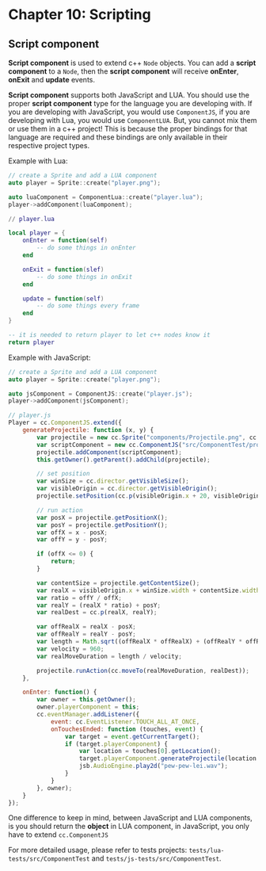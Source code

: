# Chapter 10: Scripting

## Script component
__Script component__ is used to extend c++ `Node` objects. You can add a
__script component__ to a `Node`, then the __script component__ will receive
__onEnter__, __onExit__ and __update__ events.

__Script component__ supports both JavaScript and LUA. You should use the proper
__script component__ type for the language you are developing with. If you are
developing with JavaScript, you would use `ComponentJS`, if you are developing
with Lua, you would use `ComponentLUA`. But, you cannot mix them or use them in
a c++ project! This is because the proper bindings for that language are required
and these bindings are only available in their respective project types.

Example with Lua:

```cpp
// create a Sprite and add a LUA component
auto player = Sprite::create("player.png");

auto luaComponent = ComponentLua::create("player.lua");
player->addComponent(luaComponent);
```

```lua
// player.lua

local player = {
    onEnter = function(self)
        -- do some things in onEnter
    end

    onExit = function(slef)
        -- do some things in onExit
    end

    update = function(self)
        -- do some things every frame
    end
}

-- it is needed to return player to let c++ nodes know it
return player
```

Example with JavaScript:
```cpp
// create a Sprite and add a LUA component
auto player = Sprite::create("player.png");

auto jsComponent = ComponentJS::create("player.js");
player->addComponent(jsComponent);
```

```javascript
// player.js
Player = cc.ComponentJS.extend({
    generateProjectile: function (x, y) {
        var projectile = new cc.Sprite("components/Projectile.png", cc.rect(0, 0, 20, 20));
        var scriptComponent = new cc.ComponentJS("src/ComponentTest/projectile.js");
        projectile.addComponent(scriptComponent);
        this.getOwner().getParent().addChild(projectile);

        // set position
        var winSize = cc.director.getVisibleSize();
        var visibleOrigin = cc.director.getVisibleOrigin();
        projectile.setPosition(cc.p(visibleOrigin.x + 20, visibleOrigin.y + winSize.height/2));

        // run action
        var posX = projectile.getPositionX();
        var posY = projectile.getPositionY();
        var offX = x - posX;
        var offY = y - posY;

        if (offX <= 0) {
            return;
        }

        var contentSize = projectile.getContentSize();
        var realX = visibleOrigin.x + winSize.width + contentSize.width/2;
        var ratio = offY / offX;
        var realY = (realX * ratio) + posY;
        var realDest = cc.p(realX, realY);

        var offRealX = realX - posX;
        var offRealY = realY - posY;
        var length = Math.sqrt((offRealX * offRealX) + (offRealY * offRealY));
        var velocity = 960;
        var realMoveDuration = length / velocity;

        projectile.runAction(cc.moveTo(realMoveDuration, realDest));
    },

    onEnter: function() {
        var owner = this.getOwner();
        owner.playerComponent = this;
        cc.eventManager.addListener({
            event: cc.EventListener.TOUCH_ALL_AT_ONCE,
            onTouchesEnded: function (touches, event) {
                var target = event.getCurrentTarget();
                if (target.playerComponent) {
                    var location = touches[0].getLocation();
                    target.playerComponent.generateProjectile(location.x, location.y);
                    jsb.AudioEngine.play2d("pew-pew-lei.wav");
                }
            }
        }, owner);
    }
});
```


One difference to keep in mind, between JavaScript and LUA components, is you
should return the __object__ in LUA component, in JavaScript, you only have to
extend `cc.ComponentJS`

For more detailed usage, please refer to tests projects: `tests/lua-tests/src/ComponentTest` and
`tests/js-tests/src/ComponentTest`.




<!--# Chapter 10: Lua

This chapter and its content are currently undecided. If you wish to contribute,
please provide a [Pull Request](https://github.com/chukong/programmers-guide)

## Call custom c++ from Lua
cocos2d-x lua binds c++ classes, class functions, enums and some global functions
to lua by using the bindings-generator (tools/bindings-generator) and by manual
bindings. This allows you to call custom c++ from lua conveniently.

### Call the class member function

Open `lua-empty-test/src/hello.lua` and you will see many function calls
like `cc.***`. They are actually calling the class member functions. This is the
`initGLView` function:
```cpp
local function initGLView()
    local director = cc.Director:getInstance()
    local glView = director:getOpenGLView()
    if nil == glView then
        glView = cc.GLViewImpl:create("Lua Empty Test")
        director:setOpenGLView(glView)
    end

    director:setOpenGLView(glView)

    glView:setDesignResolutionSize(480, 320, cc.ResolutionPolicy.NO_BORDER)

    director:setDisplayStats(true)

    director:setAnimationInterval(1.0 / 60)
end
```

The relationship between lua function call and the c++ function call as follow:
```cpp
|          lua                            |        c++                          |
|  cc.Director:getInstance()              |    cocos2d::Director::getInstance() |
|  director:getOpenGLView()               |    director->getOpenGLView          |
|  cc.GLViewImpl:create("Lua Empty Test") | cocos2d::GLViewImpl::create("Lua Empty Test") |
|  glView:setDesignResolutionSize(480, 320, cc.ResolutionPolicy.NO_BORDER) | glview->glView:setDesignResolutionSize(480, 320, ResolutionPolicy::NO_BORDER)|
```

From this table, we can see that the functions called in lua are very similar
with the functions called in c++. These are some key points that we need to pay
attention to:

- `cc` is a module name like namespace name in c++,it is cocos2d-x 3.0 new
features. The relation between lua modules and c++ namespaces is as follow:
```cpp
|   Lua module name   |   c++ namespace |
|        cc           | cocos2d, cocos2d::extension, CocosDenshion, cocosbuilder |
|       ccui          |  cocos2d::ui    |
|        ccs          |  cocostudio, cocostudio::timeline |
|        sp           |     spine       |
|       ccexp         | cocos2d::experimental, cocos2d::experimental::ui |
```

- static and non-static c++ functions are called in lua using `:`
- `cc.ResolutionPolicy.NO_BORDER` corresponds to `ResolutionPolicy::NO_BORDER`
which is enum value in the c++. `enum` values are bound to lua by manual.
Different modules use different lua files to keep the bindings value:
```cpp
    |  moudle name |  const value files |
    |    cc        |  Cocos2dConstants.lua, ExtensionConstants.lua, NetworkConstants.lua|
    |   ccui       |  GuiConstants.lua |
    |    ccs       |  StudioConstants.lua|
    |   ccexp      |  experimentalUIConstants.lua|
```
- For some functions, their parameters include cocos2d::Vec2, cocos2d::Vec3
we should do a conversion to call c++ function.For example:

```cpp
    void Node::setPosition(const Vec2& position)
```

In c++, we should call this function like this:

```cpp
	nodeObj->setPosition(Vec2(0.0f, 0.0f))
```

In lua, we should call the function like this:

```cpp
nodeObj:setPosition(cc.p(0.0, 0.0))
```

`cc.p(0.0, 0.0)` is to construct an anonymous table like this {x = 0, y =0}

The other parametric types that should be converted are:

```
	|  parametric types    |   lua conversional format    |
	|   cocos2d::Point     |   {x = numValue, y = numValue} |
	|   cocos2d::Vec3      |   {x = numValue, y = numValue, z = numValue} |
	|   cocos2d::Vec4      |   {x = numValue, y = numValue, z = numValue, w = numValue} |
	|   cocos2d::Rect      |   {x = numValue, y = numValue, width = numValue, height = numValue} |
	|   cocos2d::Size      |   {width = numValue, height = numValue} |
	|   cocos2d::Color4B   |   {r = numValue, g = numValue, b = numValue, a = numValue} |
	|   cocos2d::Color4F   |   	{r = numValue, g = numValue, b = numValue, a = numValue} |
	|   cocos2d::Color3B   |   	{r = numValue, g = numValue, b = numValue} |
	|   cocos2d::PhysicsMaterial | {density = numValue, restitution = numValue, friction = numValue} |
	|   cocos2d::AffineTransform | {a = numValue, b = numValue, c = numValue, d = numValue, tx = numValue, ty = numValue} |
	|   cocos2d::FontDefinition | {fontName = stringValue, fontSize = numValue, fontAlignmentH = numValue, fontAlignmentV = numValue, fontFillColor = {r = numValue, g = numValue, b = numValue}, fontDimensions = {width = numValue, height = numValue}, shadowEnabled = boolValue[,shadowOffset = {width = numValue, height = numValue}, shadowBlur = numValue, shadowOpacity = numValue], strokeEnabled = boolValue[,strokeColor  = 	{r = numValue, g = numValue, b = numValue}, strokeSize = numValue]} |
	|  cocos2d::Vector | {objValue1,objValue2,...,objValuen,...}|
	|  cocos2d::Map<std::string, T>| {key1 = objValue1, key2 = objValue2,..., keyn = objValuen,...} |
	|  cocos2d::Value | {objValue1,objValue2,...,objValuen,...} or key1 = objValue1, key2 = objValue2,..., keyn = objValuen,...} or stringValue or boolValue or numValue |
	|  cocos2d::ValueMap | {key1 = Value1, key2 = Value2,..., keyn = Valuen,...} |
	|  cocos2d::ValueMapIntKey | {numKey1 = Value1, intKey2 = Value2, ...,intKeyn = Valuen,...} |
	|  cocos2d::ValueVector    | {Value1, Value2, ..., Valuen, ...} |
	|  std::vector<string> |   {stringValue1, stringValue2, ..., stringValuen, ...}   |
	|  std::vector<int>    |   {numValue1, numValue2, ..., numValuen, ...}   |
	|  std::vector<float>  |   {numValue1, numValue2, ..., numValuen, ...}   |
	|  std::vector<unsigned short> | {numValue1, numValue2, ..., numValuen, ...} |
	|  cocos2d::Mat4  | {numValue1,numValue2,..., numValue16} |
	|  cocos2d::TTFConfig |{fontFilePath = stringValue, fontSize = numValue, glyphs = numValue, customGlyphs = stringValue, distanceFieldEnabled = boolValue, outlineSize = numValue}
	| cocos2d::MeshVertexAttrib| {size = numValue, type = numValue, vertexAttrib = numValue, vertexAttrib =numValue} |
	| cocos2d::BlendFunc | { src = numValue, dst = numValue} |
```

### Call global functions
cocos2d-x v3 also binds some global functions to lua manually, such as
`kmGLPushMatrix`, `kmGLTranslatef` and `kmGLLoadMatrix`. We can call these global
functions in lua as follows:
```cpp
	kmGLPopMatrix()
```

### Call OpenGL functions
cocos2d-x v3 binds some OpenGL functions to lua. All the OpenGL functions are in
the `gl` module and can be called as follows:
```cpp
	local glNode  = gl.glNodeCreate()
	glNode:setContentSize(cc.size(256, 256))
    glNode:setAnchorPoint(cc.p(0.5, 0.5))
    uniformCenter = gl.getUniformLocation(program,"center")
    uniformResolution  = gl.getUniformLocation( program, "resolution")
```

You can refer to `lua-tests/DrawPrimitiveTest` and `lua-tests/OpenGLTest` for
more information.


## Bind a c++ class to lua by bindings-generator automatically
Since cocos2d-x v3.0, there is a tools called [bindings-generator](https://github.com/cocos2d/bindings-generator) to bind c++ class to lua automatically.

The _bindings-generator_ is based on _tolua++_. There is an _ini_ file in the
`tools/tolua` directory and then run the _genbindings.py_ script to generate the
binding code.

### Create a custom class
Consider this code:
```cpp
// CustomClass.h

#ifndef __CUSTOM__CLASS

#define __CUSTOM__CLASS

#include "cocos2d.h"

namespace cocos2d {
class CustomClass : public cocos2d::Ref
{
public:

    CustomClass();

    ~CustomClass();

    static cocos2d::CustomClass* create();

    bool init();

    CREATE_FUNC(CustomClass);
};
} //namespace cocos2d

#endif // __CUSTOM__CLASS
```

Note:
- the cpp file was omitted  because the bindings-generator only scan the
header files
- The custom class should be inherited from the `Ref` class, this is mainly
due to the destructor of `Ref` calling `removeScriptObjectByObject` to
reduce the reference count of _userdata_ which gets created in the c++
automatically to avoid memory leak.

### Add a new cocos2dx_custom.ini file

In _tools/lua_ folder create a new file named _cocos2dx_custom.ini_ as:

```cpp
[cocos2dx_custom]

# the prefix to be added to the generated functions. You might or might
not use this in your own

# templates

prefix = cocos2dx_custom

# create a target namespace (in javascript, this would create some code
like the equiv. to `ns = ns

# all classes will be embedded in that namespace

target_namespace = cc

android_headers =  -I%(androidndkdir)s/platforms/android-14/arch-arm/usr/include -I%(androidndkdir)s/sources/cxx-stl/gnu-libstdc++/4.7/libs/armeabi-v7a/include -I%(androidndkdir)s/sources/cxx-stl/gnu-libstdc++/4.7/include -I%(androidndkdir)s/sources/cxx-stl/gnu-libstdc++/4.8/libs/armeabi-v7a/include -I%(androidndkdir)s/sources/cxx-stl/gnu-libstdc++/4.8/include

android_flags = -D_SIZE_T_DEFINED_

clang_headers = -I%(clangllvmdir)s/lib/clang/3.3/include

clang_flags = -nostdinc -x c++ -std=c++11 -U __SSE__

cocos_headers = -I%(cocosdir)s/cocos -I%(cocosdir)s/my -I%(cocosdir)s/cocos/2d -I%(cocosdir)s/cocos/base -I%(cocosdir)s/cocos/ui -I%(cocosdir)s/cocos/physics -I%(cocosdir)s/cocos/2d/platform -I%(cocosdir)s/cocos/2d/platform/android -I%(cocosdir)s/cocos/math/kazmath -I%(cocosdir)s/extensions -I%(cocosdir)s/external -I%(cocosdir)s/cocos/editor-support -I%(cocosdir)s

cocos_flags = -DANDROID -DCOCOS2D_JAVASCRIPT

cxxgenerator_headers =

# extra arguments for clang

extra_arguments =  %(android_headers)s %(clang_headers)s %(cxxgenerator_headers)s %(cocos_headers)s %(android_flags)s %(clang_flags)s %(cocos_flags)s %(extra_flags)s

# what headers to parse

headers = %(cocosdir)s/cocos/my/CustomClass.h

# what classes to produce code for. You can use regular expressions here.
# When testing the regular expression, it will be enclosed in "^$", like
# this: "^Menu*$".

classes = CustomClass.*

# what should we skip? in the format ClassName::[function function]
# ClassName is a regular expression, but will be used like this:
# "^ClassName$" functions are also regular expressions, they will not be
# surrounded by "^$". If you want to skip a whole class, just add a single
# "*" as functions. See bellow for several examples. A special class name
# is "*", which will apply to all class names. This is a convenience
# wildcard to be able to skip similar named functions from all classes.

skip =

rename_functions =

rename_classes =

# for all class names, should we remove something when registering in the
# target VM?

remove_prefix =

# classes for which there will be no "parent" lookup

classes_have_no_parents =

# base classes which will be skipped when their sub-classes found them.

base_classes_to_skip =

# classes that create no constructor

# Set is special and we will use a hand-written constructor

abstract_classes =

# Determining whether to use script object(js object) to control the
# lifecycle of native(cpp) object or the other way around. Supported
# values are 'yes' or 'no'.

script_control_cpp = no
```

All of the config files under _tools/tolua_ use the same format. Here is a list
which you should consult when writing your own ini file:

- [title]: To config the title which will by used by the *tools/tolua/gengindings.py*
scripts. Generally, the title could be the file name.
- prefix: To config the prefix of a function name, generally, we also use the
file name as the prefix.
- target_namespace: To config the module name in lua. Here we use the `cc`
as the module name, when you want to use `CustomClass` in lua, you must put
a prefix named `cc` in front of the name. For example, the `CustomClass` could be
reference as `cc.CustomClass`.
- headers: To config all the header files needed for parsing and the %(cocosdir)s
is the engine root path of cocos2d-x.
- classes: To config all the classes needed to bind. Here it supports regular
expression. So we could set MyCustomClass.* here. For looking more specified usage,
you could ref to `tools/tolua/cocos2dx.ini`.
- skip: To config the functions needed to be omit. Now the bindings-generator can't
parse `void*` type and also the delegate type, so these types needed to be bind
manually. And at this circumstance, you should omit all these types first and
then to bind them manually. You could ref to the config files under path
`cocos/scripting/lua-bindings/auto` .

- rename_functions: To config the functions need to be renamed in the scripting
layer. Due to some reasons, developers want more scripting friendly API, so the
config option is for this purpose.

- rename_classes: Not used any more.

- remove_prefix: Not used any more.

- classes_have_no_parents: To config  the parent class needed to be filter. This
option is seldom modified.

- abstract_classes: To config the classes whose public constructor don't need to
be exported.

- script_control_cpp:yes.  To config whether the scripting layer manage the object
life time or not. If no, then the c++ layer cares about their life time.
Now, it is imperfect to control native object's life time in scripting layer. So
you could simply leave it to *no*.

## Subclassing
Sometimes we want to add some new functions to extend the bindings, think
inheritance in c++. Through `class(classname, super)` function in the `cocos/scripting/lua-bindings/script/cocos2d/extern.lua`, we can realize this
requirement easily. The details function are as follow:

```cpp
function class(classname, super)
    local superType = type(super)
    local cls

    if superType ~= "function" and superType ~= "table" then
        superType = nil
        super = nil
    end

    if superType == "function" or (super and super.__ctype == 1) then
        -- inherited from native C++ Object
        cls = {}

        if superType == "table" then
            -- copy fields from super
            for k,v in pairs(super) do cls[k] = v end
            cls.__create = super.__create
            cls.super    = super
        else
            cls.__create = super
        end

        cls.ctor    = function() end
        cls.__cname = classname
        cls.__ctype = 1

        function cls.new(...)
            local instance = cls.__create(...)
            -- copy fields from class to native object
            for k,v in pairs(cls) do instance[k] = v end
            instance.class = cls
            instance:ctor(...)
            return instance
        end

    else
        -- inherited from Lua Object
        if super then
            cls = clone(super)
            cls.super = super
        else
            cls = {ctor = function() end}
        end

        cls.__cname = classname
        cls.__ctype = 2 -- lua
        cls.__index = cls

        function cls.new(...)
            local instance = setmetatable({}, cls)
            instance.class = cls
            instance:ctor(...)
            return instance
        end
    end

    return cls
end
```

Through this function, we can see inheritance easily. Example, if we want to
derive from `cc.Node`:

1. Define a subclass by `class` function

```cpp
local SubNode = class("SubNode",function()
       return cc.Node:create()
   end)

--This function like the construtor of c++ class
function SubNode:ctor()
	-- do initialized
end

function SubNode:addSprite(filePath)
    local sprite = cc.Sprite:create(filePath)
    sprite:setPosition(cc.p(0, 0))
    self:addChild(sprite)
end
```

2. Create a object of subclass and use it:
```cpp
local node = SubNode.new()
node:addSprite("xxx.jpg")
```

Note: `new` is implemented by default in the `class` function. Since the type of the
second parameter is `function`, when we call `new`, this is what happens:
```cpp
function SubNode.new(...)
	local instance = cc.Node:create()
	-- copy fields from SubNode to native object
	for k,v in pairs(SubNode) do instance[k] = v end
	instance.class = SubNode
	instance:ctor(...)
	return instance
end
```

The object created by `new` have all the properties and behaviors of the
`cc.Node` object. It also has the properties of the `SubNode` as it is derived
from `cc.Node`:
```cpp
function SubNode:setPostion(x,y)
	print(string.format("x = %0.2f, y = %0.2f"), x, y)
end
```

If we still need to call the function of the same name of super class:

```cpp
getmetatable(SubNode):setPosition(x, y)
```
- The override functions of inherited class in lua can't be called in the c++.


## Memory Management

cocos2d-x v3.x uses the memory management and garbage collection of lua itself
except the release of `userdata`. If the corresponding classes are derived from
`Ref` the release of `userdata` is managed in c++ by the register table named
`toluafix_refid_ptr_mapping` and `tolua_value_root`.

### Simple Test Case
1. Create a `Sprite` in the head of `createDog` function
```cpp
	local testSprite = cc.Sprite:create("res/land.png")
```

2. Then call the `Sprite` in the `tick` function as follow:
```cpp
	testSprite:getPosition()
```

3. After a period of time, we will see the error message as follows:
```cpp
cocos2d: [LUA-print] stack traceback:
	[string "src/hello.lua"]:13: in function <[string "src/hello.lua"]:10>
	[C]: in function 'getPosition'
	[string "src/hello.lua"]:98: in function <[string "src/hello.lua"]:88>
cocos2d: [LUA-print] ----------------------------------------
cocos2d: [LUA-print] ----------------------------------------
cocos2d: [LUA-print] LUA ERROR: [string "src/hello.lua"]:98: invalid 'self' in function 'tolua_cocos2d_Node_getPosition'
```
This error is triggered because the _testsprite_ didn't add any other node
as a child after creation. The corresponding c++ object was released at the end
of the frame.

### Memory Management for Class Object

#### The Class Members of Ref Class for Memory Management

In `CCRef.h` we see the usage of `CC_ENABLE_SCRIPT_BINDING`:
```cpp
#if CC_ENABLE_SCRIPT_BINDING
public:
    /// object id, ScriptSupport need public _ID
    unsigned int        _ID;
    /// Lua reference id
    int                 _luaID;
    /// scriptObject, support for swift
    void* _scriptObject;
#endif
```
Notice `_ID` and `_luaID`, are very important when you push a `Ref` object to lua
by calling `toluafix_pushusertype_ccobject` to store a key-value table named
`toluafix_refid_ptr_mapping` in the registry. The `_ID` is key and the related
c++ object pointer is value. The related code fragment in the
`toluafix_pushusertype_ccobject` is:
```cpp
		//Extract from `toluafix_pushusertype_ccobject` in the tolua_fix.cpp
        lua_pushstring(L, TOLUA_REFID_PTR_MAPPING);
        lua_rawget(L, LUA_REGISTRYINDEX);                           /* stack: refid_ptr */
        lua_pushinteger(L, refid);                                  /* stack: refid_ptr refid */
        lua_pushlightuserdata(L, vPtr);                              /* stack: refid_ptr refid ptr */

        lua_rawset(L, -3);                  /* refid_ptr[refid] = ptr, stack: refid_ptr */
        lua_pop(L, 1);                                              /* stack: - */
```
Notes:
- `TOLUA_REFID_PTR_MAPPING` is macro definition represent for "toluafix_refid_ptr_mapping"
- `LUA_REGISTRYINDEX` is definition of `Pseudo-Index` for registry of Lua
- `refid` is value of `_ID`
- `vPtr` is value of related c++ object pointer

#### Create a Ref object from Lua
- Call the `cocos2d::Sprite::create("res/land.png")` by lua bindings to
create a Sprite object and push it into lua stack:
```cpp
		//Extract from `lua_cocos2dx_Sprite_create` in lua_cocos2dx_auto.cpp
		std::string arg0;
       	ok &= luaval_to_std_string(tolua_S, 2,&arg0, "cc.Sprite:create");
        if (!ok) { break; }
        cocos2d::Sprite* ret = cocos2d::Sprite::create(arg0);
        object_to_luaval<cocos2d::Sprite>(tolua_S, "cc.Sprite",(cocos2d::Sprite*)ret);
        return 1;
```

- Call `toluafix_pushusertype_ccobject` when push created object to lua stack

```cpp
		//Extract from `object_to_luaval` in luaBasicConversions.h
       	if (std::is_base_of<cocos2d::Ref, T>::value)
        {
            // use c style cast, T may not polymorphic
            cocos2d::Ref* dynObject = (cocos2d::Ref*)(ret);
            int ID = (int)(dynObject->_ID) ;
            int* luaID = &(dynObject->_luaID);
            toluafix_pushusertype_ccobject(L,ID, luaID, (void*)ret,type);
        }
```

In the `toluafix_pushusertype_ccobject` , we will use two tables named
"toluafix_refid_ptr_mapping" and "toluafix_refid_type_mapping" in lua's
registry to store the two key-value pairs about `_ID`-`object pointer` and
`_ID`-`object type name`.The details are as follow:

```cpp
	//Extract from `toluafix_pushusertype_ccobject` in the tolua_fix.cpp
    if (*p_refid == 0)
    {
        *p_refid = refid;

        lua_pushstring(L, TOLUA_REFID_PTR_MAPPING);
        lua_rawget(L, LUA_REGISTRYINDEX); /* stack: refid_ptr */
        lua_pushinteger(L, refid); /* stack: refid_ptr refid */
        lua_pushlightuserdata(L, vPtr); /* stack: refid_ptr refid ptr */

        lua_rawset(L, -3); /* refid_ptr[refid] = ptr, stack: refid_ptr */
        lua_pop(L, 1); /* stack: - */

        lua_pushstring(L, TOLUA_REFID_TYPE_MAPPING);
        lua_rawget(L, LUA_REGISTRYINDEX);  /* stack: refid_type */
        lua_pushinteger(L, refid); /* stack: refid_type refid */
        lua_pushstring(L, vType); /* stack: refid_type refid type */
        lua_rawset(L, -3); /* refid_type[refid] = type, stack: refid_type */
        lua_pop(L, 1); /* stack: - */

        //printf("[LUA] push CCObject OK - refid: %d, ptr: %x, type: %s\n",
        //*p_refid, (int)ptr, type);
    }
```

- Call `tolua_pushusertype_internal` to determine whether to create a new
userdata, or just update the userdata.

```cpp
void tolua_pushusertype_internal (lua_State* L, void* value, const char* type,
  int addToRoot)
{
    if (value == NULL)
        lua_pushnil(L);
    else
    {
        luaL_getmetatable(L, type); /* stack: mt */
        if (lua_isnil(L, -1)) { /* NOT FOUND metatable */
            lua_pop(L, 1);
            return;
        }
        lua_pushstring(L,"tolua_ubox");
        lua_rawget(L,-2); /* stack: mt ubox */
        if (lua_isnil(L, -1)) {
            lua_pop(L, 1);
            lua_pushstring(L, "tolua_ubox");
            lua_rawget(L, LUA_REGISTRYINDEX);
        };

        lua_pushlightuserdata(L,value); /* stack: mt ubox key<value> */
        lua_rawget(L,-2); /* stack: mt ubox ubox[value] */

        if (lua_isnil(L,-1))
        {
            lua_pop(L,1); /* stack: mt ubox */
            lua_pushlightuserdata(L,value);
            *(void**)lua_newuserdata(L,sizeof(void *)) = value; /* stack: mt ubox value newud */
            lua_pushvalue(L,-1); /* stack: mt ubox value newud newud */
            lua_insert(L,-4); /* stack: mt newud ubox value newud */
            lua_rawset(L,-3); /* ubox[value] = newud, stack: mt newud ubox */
            lua_pop(L,1); /* stack: mt newud */
            /*luaL_getmetatable(L,type);*/
            lua_pushvalue(L, -2); /* stack: mt newud mt */
            lua_setmetatable(L,-2); /* update mt, stack: mt newud */

#ifdef LUA_VERSION_NUM
            lua_pushvalue(L, TOLUA_NOPEER); /* stack: mt newud peer */
            lua_setfenv(L, -2); /* stack: mt newud */
#endif
        }
        else
        {
            /* check the need of updating the metatable to a more specialized class */
            lua_insert(L,-2); /* stack: mt ubox[u] ubox */
            lua_pop(L,1); /* stack: mt ubox[u] */
            lua_pushstring(L,"tolua_super");
            lua_rawget(L,LUA_REGISTRYINDEX); /* stack: mt ubox[u] super */
            lua_getmetatable(L,-2); /* stack: mt ubox[u] super mt */
            lua_rawget(L,-2); /* stack: mt ubox[u] super super[mt] */
            if (lua_istable(L,-1))
            {
                lua_pushstring(L,type); /* stack: mt ubox[u] super super[mt] type */
                lua_rawget(L,-2); /* stack: mt ubox[u] super super[mt] flag */
                if (lua_toboolean(L,-1) == 1) /* if true */
                {
                    lua_pop(L,3); /* mt ubox[u]*/
                    lua_remove(L, -2);
                    return;
                }
            }
            /* type represents a more specilized type */
            /*luaL_getmetatable(L,type);// stack: mt ubox[u] super super[mt] flag mt */
            lua_pushvalue(L, -5); /* stack: mt ubox[u] super super[mt] flag mt */
            lua_setmetatable(L,-5); /* stack: mt ubox[u] super super[mt] flag */
            lua_pop(L,3); /* stack: mt ubox[u] */
        }
        lua_remove(L, -2);    /* stack: ubox[u]*/

        if (0 != addToRoot)
        {
            lua_pushvalue(L, -1);
            tolua_add_value_to_root(L, value);
        }
    }
}
```
We use a table named `ubox` to store key-value pairs about `userdata` and
`object pointer`. This table would be used in the destruction of the object.

- Call `tolua_add_value_to_root` to add a reference count for `userdata` in lua
by the `tolua_value_root` table in lua registry. The mechanism will make the
object in lua wouldn't collected by lua gc. Example:
```cpp
   local node = cc.Node:create()
   node.extendValue = 10000
   nodeParent:addChild(node, 0 , 9999)
```
This code creates a `node` object and extends the attributes of the node object
dynamically by lua's feature. When we want to get this node and its extended
attribute somewhere, we can do as follows:
```cpp
local child = lnodeParent:getChildByTag(9999)
print(child.extendValue)
```

If we don't call the `tolua_add_value_to_root`, the result of
`print(child.extendValue)` would be uncertain. Sometimes the result would be
10000 and sometimes it would be `nil`. This is because we wouldn't control lua's
automatic gc effectively. When lua gc thinks there are no other
references for this userdata it will collect this userdata. When we call
`getChildByTag` to get a node object, it would create a new userdata and the
extended attributes would disapper. We add a reference count for the userdata
`tolua_value_root` table in lua registry in the c++ to avoid generating this error.

#### The Release of the Userdata

When calling the desturctor of `Ref`, it will trigger the release of the userdata.

In the destructor of Ref, we can see:
```cpp
#if CC_ENABLE_SCRIPT_BINDING
    // if the object is referenced by Lua engine, remove it
    if (_luaID)
    {
        ScriptEngineManager::getInstance()->getScriptEngine()->removeScriptObjectByObject(this);
    }
    ...
#endif
```
After we push a c++ object to lua, the related _luaID would be not 0. We now can
call `removeScriptObjectByObject`

The `removeScriptObjectByObject` called would trigger the call of
`toluafix_remove_ccobject_by_refid`, and this function would call some lua c
APIs to operate the table like `toluafix_refid_ptr_mapping`、
`toluafix_refid_type_mapping` and `tolua_value_root` table in the registry.

The specific implementation of `toluafix_remove_ccobject_by_refid` is as follows:
```cpp
TOLUA_API int toluafix_remove_ccobject_by_refid(lua_State* L, int refid)
{
	void* ptr = NULL;
    const char* type = NULL;
    void** ud = NULL;
    if (refid == 0) return -1;

    // get ptr from tolua_refid_ptr_mapping
    lua_pushstring(L, TOLUA_REFID_PTR_MAPPING);
    lua_rawget(L, LUA_REGISTRYINDEX); /* stack: refid_ptr */
    lua_pushinteger(L, refid); /* stack: refid_ptr refid */
    lua_rawget(L, -2); /* stack: refid_ptr ptr */
    ptr = lua_touserdata(L, -1);
    lua_pop(L, 1); /* stack: refid_ptr */
    if (ptr == NULL)
    {
        lua_pop(L, 1);
        // Lua stack has closed, C++ object not in Lua.
        // printf("[LUA ERROR] remove CCObject with NULL ptr, refid: %d\n", refid);
        return -2;
    }

    // remove ptr from tolua_refid_ptr_mapping
    lua_pushinteger(L, refid); /* stack: refid_ptr refid */
    lua_pushnil(L); /* stack: refid_ptr refid nil */
    lua_rawset(L, -3); /* delete refid_ptr[refid], stack: refid_ptr */
    lua_pop(L, 1); /* stack: - */


    // get type from tolua_refid_type_mapping
    lua_pushstring(L, TOLUA_REFID_TYPE_MAPPING);
    lua_rawget(L, LUA_REGISTRYINDEX); /* stack: refid_type */
    lua_pushinteger(L, refid); /* stack: refid_type refid */
    lua_rawget(L, -2); /* stack: refid_type type */
    if (lua_isnil(L, -1))
    {
        lua_pop(L, 2);
        printf("[LUA ERROR] remove CCObject with NULL type, refid: %d, ptr: %p\n", refid, ptr);
        return -1;
    }

    type = lua_tostring(L, -1);
    lua_pop(L, 1); /* stack: refid_type */

    // remove type from tolua_refid_type_mapping
    lua_pushinteger(L, refid); /* stack: refid_type refid */
    lua_pushnil(L); /* stack: refid_type refid nil */
    lua_rawset(L, -3); /* delete refid_type[refid], stack: refid_type */
    lua_pop(L, 1); /* stack: - */

    // get ubox
    luaL_getmetatable(L, type); /* stack: mt */
    lua_pushstring(L, "tolua_ubox"); /* stack: mt key */
    lua_rawget(L, -2); /* stack: mt ubox */
    if (lua_isnil(L, -1))
    {
        // use global ubox
        lua_pop(L, 1); /* stack: mt */
        lua_pushstring(L, "tolua_ubox"); /* stack: mt key */
        lua_rawget(L, LUA_REGISTRYINDEX); /* stack: mt ubox */
    };


    // cleanup root
    tolua_remove_value_from_root(L, ptr);

    lua_pushlightuserdata(L, ptr); /* stack: mt ubox ptr */
    lua_rawget(L,-2); /* stack: mt ubox ud */
    if (lua_isnil(L, -1))
    {
        // Lua object has released (GC), C++ object not in ubox.
        //printf("[LUA ERROR] remove CCObject with NULL ubox, refid: %d, ptr: %x, type: %s\n", refid, (int)ptr, type);
        lua_pop(L, 3);
        return -3;
    }

    // cleanup peertable
    lua_pushvalue(L, LUA_REGISTRYINDEX);
    lua_setfenv(L, -2);

    ud = (void**)lua_touserdata(L, -1);
    lua_pop(L, 1); /* stack: mt ubox */
    if (ud == NULL)
    {
        printf("[LUA ERROR] remove CCObject with NULL userdata, refid: %d, ptr: %p, type: %s\n", refid, ptr, type);
        lua_pop(L, 2);
        return -1;
    }

    // clean userdata
    *ud = NULL;

    lua_pushlightuserdata(L, ptr); /* stack: mt ubox ptr */
    lua_pushnil(L); /* stack: mt ubox ptr nil */
    lua_rawset(L, -3); /* ubox[ptr] = nil, stack: mt ubox */

    lua_pop(L, 2);
    //printf("[LUA] remove CCObject, refid: %d, ptr: %x, type: %s\n", refid, (int)ptr, type);
    return 0;
}
```

The steps are as follows:

- Get related object pointer stored in the `toluafix_refid_ptr_mapping` table by
the value of `_luaID`. Store it.

- Remove reference relationship of the object pointer from
`toluafix_refid_ptr_mapping` table by `_luID`

- Get related type name stored in the `tolua_refid_type_mapping` table by the
value of `_luaID`,then store it

- Remove reference relationship of type name from `tolua_refid_type_mapping`
table by `_luID`

- Get the related metatable by the type name

- Get the `ubox` table

- Remove reference relationship of userdata from `tolua_value_root` table by
the object pointer got in the upper step

- Clean userdata and remove reference relationship of uesrdata from `ubox` by
the object pointer got in the upper step.Note:To destroy a object cited by lua,
we only called '*ud = NULL;'

Through the above steps,the refernce relationships in the
`toluafix_refid_ptr_mapping`、`tolua_refid_type_mapping` and
`tolua_refid_type_mapping` table in the registry would be removed, release the
`userdata` which is created when push c++ object to lua stack, and when lua gc
trigger, the related object would be collected if there is no other place refer
to it.

### Memory Management for Lua Callback Function

Cocos2dx have been used `toluafix_refid_function_mapping` table in the registry
to manage the gc of lua callback function

#### Add a reference for Lua Callback Function
When we define a lua function which would be called throuch c++ codes, we whould
store the pointer of this function in the `toluafix_refid_function_mapping` table
by calling `toluafix_ref_function` function in the `tolua_fix.cpp`.cocos2d-x bound
a series of functions like `registerScriptHandler` and `addEventListener` to
finish this work.

Let's use `registerScriptHandler` of `Node` as a sample,we could use it as follows
in lua:

```
local function onNodeEvent(event)
	if "enter" == event then
		--do something
	end
end

nodeObject:registerScriptHandler(onNodeEvent)
```

The related bindings function is named `tolua_cocos2d_Node_registerScriptHandler`
in the `lua_cocos2dx_manual.cpp`,the most important sections are as follows:

```
        LUA_FUNCTION handler = toluafix_ref_function(tolua_S,2,0);
        ScriptHandlerMgr::getInstance()->addObjectHandler((void*)self, handler, ScriptHandlerMgr::HandlerType::NODE);
```

- `toluafix_ref_function` is implemented to store the related function pointer
into `toluafix_refid_function_mapping` table in the registry with a static
variable named `s_function_ref_id`.This operation makes lua function avoid being
collected by lua gc because that `toluafix_refid_function_mapping` table have a
reference of this function. The details are as follow:

```
TOLUA_API int toluafix_ref_function(lua_State* L, int lo, int def)
{
    // function at lo
    if (!lua_isfunction(L, lo)) return 0;

    s_function_ref_id++;

    lua_pushstring(L, TOLUA_REFID_FUNCTION_MAPPING);
    lua_rawget(L, LUA_REGISTRYINDEX); /* stack: fun ... refid_fun */
    lua_pushinteger(L, s_function_ref_id); /* stack: fun ... refid_fun refid */
    lua_pushvalue(L, lo); /* stack: fun ... refid_fun refid fun */

    lua_rawset(L, -3); /* refid_fun[refid] = fun, stack: fun ... refid_ptr */
    lua_pop(L, 1); /* stack: fun ... */

    return s_function_ref_id;
}
```

- `addObjectHandler` is used to stored the map of object pointer and pair of
`s_function_ref_id` and handler type.

#### Remove a reference for Lua Callback Function
If lua callback function become useless, we should remove the reference in the
`toluafix_refid_function_mapping` table in the registry. cocos2d-x provided the
`toluafix_remove_function_by_refid` function to realize it. This function could
be called by `removeScriptHandler` of `LuaStack`、`removeScriptHandler` of
`LuaEngine` or directly. The details are as follows:

```
TOLUA_API void toluafix_remove_function_by_refid(lua_State* L, int refid)
{
    lua_pushstring(L, TOLUA_REFID_FUNCTION_MAPPING);
    lua_rawget(L, LUA_REGISTRYINDEX); /* stack: ... refid_fun */
    lua_pushinteger(L, refid); /* stack: ... refid_fun refid */
    lua_pushnil(L); /* stack: ... refid_fun refid nil */
    lua_rawset(L, -3); /* refid_fun[refid] = nil, stack: ... refid_fun */
    lua_pop(L, 1); /* stack: ... */

}
```

Note:
- `refid` is the corresponding value of `s_function_ref_id`.
-  For Ref object,we would call
`ScriptHandlerMgr::getInstance()->removeObjectAllHandlers` to remove all the
reference function relationship which added by the
`ScriptHandlerMgr::getInstance()->addObjectHandler` automatically
-  Because cocos2d-x v3.x support the features of c++ 11, we can call the related
remove function through the lambda function. For example:

```
//Extract from `lua_cocos2dx_TextureCache_addImageAsync` in lua_cocos2dx_manual.cpp
LUA_FUNCTION handler = (  toluafix_ref_function(tolua_S, 3, 0));


self->addImageAsync(configFilePath, [=](Texture2D* tex){
    int ID = (tex) ? (int)tex->_ID : -1;
    int* luaID = (tex) ? &tex->_luaID : nullptr;
    toluafix_pushusertype_ccobject(tolua_S, ID, luaID, (void*)tex, "cc.Texture2D");
    LuaEngine::getInstance()->getLuaStack()->executeFunctionByHandler(handler,1);
    LuaEngine::getInstance()->removeScriptHandler(handler);
});
```

By the mechanism of the lambda, we could get the value of handler which represents
the corresponding value of `s_function_ref_id`. When we finish calling lua callback
function,we could call `LuaEngine::getInstance()->removeScriptHandler(handler)`
directly to remove the reference of lua callback function.


## Use Cocos Code IDE to Debug a Lua Game
Cocos Code IDE is tool that can debug a lua script,it has windows and mac version.
You can debug Windows and Android lua games through the windows version and you
can debug Mac, iOS and android lua games through the Mac version.
Now we will demonstrate how to use Cocos Code IDE to debug a lua game based on
the mac version. The process of the windows version is almost the same.

## Prerequisite
If you have been not installed the Cocos Code IDE,you can refer to
[Cocos Code IDE Installation](http://www.cocos2d-x.org/wiki/Cocos_Code_IDE).

## Cocos Code IDE Configuration

### Basic Settings
Click `Cocos Code IDE/Preferences` to open the configuration dialog,then select
the `Cocos/Lua` to set the directory of cocos2d-x v3.x in the `Lua Frameworks`:

![](10-img/lua_cocos_preferences.png)

### Additional Settings
You should set directory of some compliling tools about android if you need to
replace the Android runtime which Cocos Code IDE provided. Click
`Cocos Code IDE/Preferences` then pitch on `Cocos` to configurate the directory
of related tools:

![](10-img/cocos_preferences.png)

## Debug a Lua Game
1. Create a new Cocos Lua Project by the right click menu in the
`Lua Projects Explorer`

![](10-img/lua_create_project.png)

2. Select `src/GameScene.lua` and open it,then toggle breakpoint by right click
menu or double click

![](10-img/lua_toggle_breakpoint.png)

3.Click debug button on toolbar

![](10-img/lua_debug_button.png)

4.Trigger the breakpoint,select "Yes" to open `Debug Perspective`,and you will
find many useful debug views like `Call stacks`, `Variables` and `Breakpoints`,etc.

![](10-img/lua_confirm_perspective.png)
![](10-img/lua_debug_dialog.png)

5.Use `Step over`, `Step into`, `Step out` in the tool bar to debug

![](10-img/lua_step_debug.png)

## Code Hot Updating when Debugging
We could realize the hot updating of lua code when debugging by the Cocos Code IDE.

If you want to change the moving path of dog int the src/GameScene.lua, you can
modify the "tick()" function to control the dog's position

```
    local function tick()
        if spriteDog.isPaused then return end
        local x, y = spriteDog:getPosition()
        if x > self.origin.x + self.visibleSize.width then
            x = self.origin.x
        else
            x = x + 1
        end

        spriteDog:setPositionX(x)
    end
```

Modify the implementation of function, for example, change the value 1 to 10 and
save your change. Then you will find that you have improved the speed of
SpriteDog without restarting the app!

## How to Debug on the Other Target Platforms
The above example is executed on the Mac platform because of the default
configuration of Cocos Code IDE.If you debug on the other target platforms you
should modify `Debug Configurations`.

1. Click `Debug Configurations` button on the toolbar to open
`Debug Configurations` dialog

![](10-img/lua_config_button.png)

2. Select the `CocosLuaGame` item,then to configure
![](10-img/lua_debug_configure_dialog.png)

### Debug on the iOS Simulator
1. Check iOS Simulator radio button

2. Choose a runtime app

3. Click the Debug button,IDE will auto-install chosen runtime app and start
runtime to debug

![](10-img/lua_configure_iOS_simulator.png)

### Debug on an iOS Device

1.You need a runtime IPA, you can build a custom runtime IPA by Cocos Code IDE,
then [install runtime IPA](http://www.solutionanalysts.com/blog/how-install-ipa-file-iphone-ipod-ipad-using-itunes-mac-windows)
to iOS device.

  - Click `Build Runtime` on the toolbars

  ![](10-img/lua_configure_build_runtime.png)

  - Click `Yes` button on the pop-up `Cocos` dialog

  ![](10-img/lua_configure_build_runtime_first.png)

  - Click `Generate` button to Generate `Create Native Source Wizard`

  ![](10-img/lua_configure_creat_native_source_wizard.png)

  - Click `Close` button to finish `Create Native Source Wizard`

  ![](10-img/lua_configure_finish_create_native_source_wizard.png)

  - Click `Build Runtime` on the toolbars to open `Runtime Builder Wizard` dialog

  ![](10-img/lua_configure_runtime_builder_wizard.png)

  - Check `Build iOS Device Runtime` and click `Generate` button to generate

  ![](10-img/lua_configure_runtime_select_iOS_device.png)

  - Click `Close` button when Finished dialog pop up

  ![](10-img/lua_configure_finish_iOS_device.png)

2. Click `Debug Configuration`,then check `Remote Debug` radio button on the
`Debug Configuration` dialog
3. Select `iOS` platform
4. Fill IP address of your device into the `Target IP` and Fill the IP address
that your PC used on the `Host IP`(Make sure that the `Target IP` and `Host IP`
can access each other)
5. Click 'Debug' button to begin to debug

  ![](10-img/lua_iOS_device_remote_setting.png)

### Debug on Android Device by ADB Mode
1. Prebuild Runtimelua.apk by `Build Runtime` like first of `Debug on the iOS Device`
2. Check `Android ADB Mode` radio button
3. Choose a runtime apk
4. Click the `Debug` button
5. IDE will auto-install the chosen runtime apk and start to debug

![](10-img/lua_debug_android_adb_mode.png)


### Debug on Android Device by WLAN

1. Install runtime apk to your device manually. It is placed in CocosLuaGame/runtime/android.
2. Start runtime on device manually
3. Click `Debug Configuration`,then check `Remote Debug` radio button on the
`Debug Configuration` dialog
4. Fill IP address of your device into the `Target IP` and Fill the IP address
that your PC used on the `Host IP`(Make sure that the `Target IP` and `Host IP`
can access each other)
5. Click 'Debug' button to begin to debug

![](10-img/lua_anroid_device_remote_setting.png)
-->
